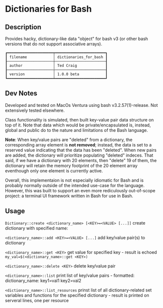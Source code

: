 # Dictionaries for Bash

## Description

Provides hacky, dictionary-like data "object" for bash v3 (or other bash versions that do not support associative arrays).

``┏━━━━━━━━━━━━━━━━━━━━━┯━━━━━━━━━━━━━━━━━━━━━━━┓``  
``┃ filename            │ dictionaries_for_bash ┃``  
``┠─────────────────────┼───────────────────────┨``  
``┃ author              │ Ted Craig             ┃``  
``┠─────────────────────┼───────────────────────┨``  
``┃ version             │ 1.0.0 beta            ┃``  
``┗━━━━━━━━━━━━━━━━━━━━━┷━━━━━━━━━━━━━━━━━━━━━━━┛``  

## Dev Notes

Developed and tested on MacOs Ventura using bash v3.2.57(1)-release. Not extensively tested elsewhere.

Class functionality is simulated, then built key-value pair data structure on top of it.  Note that data which would be private/encapsulated is, instead, global and public do to the nature and limitations of the Bash language.  

**Note**: When key/value pairs are "deleted" from a dictionary, the corresponding array element is **not removed**; instead, the data is set to a reserved value indicating that the data has been "deleted".  When new pairs are added, the dictionary will prioritize populating "deleted" indeces.  That said, if we have a dictionary with 20 elements, then "delete" 19 of them, the dictionary will retain the memory footprint of the 20 element array eventhough only one element is currently active.

Overall, this implementaion is not especially idiomatic for Bash and is probably normally outside of the intended use-case for the language.  However, this was built to support an even more rediculously out-of-scope project: a terminal UI framework written in Bash for use in Bash.

## Usage

```Dictionary::create <dictionary_name> [<KEY>=<VALUE> [...]]```
create dictionary with specified name:

```<dictionary_name>::add <KEY>=<VALUE> [...]```
add key/value pair(s) to dictionary

```<dictionary_name>::get <KEY>```
get value for specified key - result is echoed
  ```my_val=$(<dictionary_name>::get <KEY>)```

```<dictionary_name>::delete <KEY>```
delete key/value pair

```<dictionary_name>::list```
print list of key/value pairs - formatted: dictionary_name: key1=val1 key2=val2

```<dictionary_name>::list_resources```
prinst list of all dictionary-related set variables and functions for the specified dictionary -
result is printed on serveral lines, one per resource